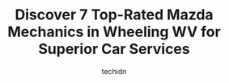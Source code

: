 ---
layout: ampstory
image: https://images.unsplash.com/photo-1630381797319-9bd529abd85a?ixlib=rb-4.0.3&ixid=MnwxMjA3fDB8MHxwaG90by1wYWdlfHx8fGVufDB8fHx8&auto=format&fit=crop&w=640&h=853&q=80
author: techidn
featured: false
description: If youre in need of trustworthy and skilled Mazda Mechanic in Wheeling WV, USA, youll be pleased to discover the 7 best Mazda Mechanic in town. Their expertise and commitment to customer s
title: Discover 7 Top-Rated Mazda Mechanics in Wheeling WV for Superior Car Services
cover:
   title: Discover 7 Top-Rated Mazda Mechanics in Wheeling WV for Superior Car Services
   subtitle: Rickpate
   background: https://images.unsplash.com/photo-1630381797319-9bd529abd85a?ixlib=rb-4.0.3&ixid=MnwxMjA3fDB8MHxwaG90by1wYWdlfHx8fGVufDB8fHx8&auto=format&fit=crop&w=640&h=853&q=80

pages: 
 - layout: thirds
   top: <h1>#1 Wheeling Tire Center</h1>
   bottom: "<p>Exaggerated labor costs.  Went in for a suspension leveling and was quoted $450 for the part, labor, and front end alignment.  Come to find out the part costs $56.  So, l</p>"
   background: https://www.knot35.com/toplist/wp-content/uploads/2023/06/best-mazda-mechanic-1-in-wheeling-wv-1685840847.jpeg
   backgroundblur: true
 - layout: thirds
   top: <h1>#2 ASAP Auto Repair</h1>
   bottom: "<p>112 16th St, Wheeling, WV 26003, United States</p>"
   background: https://www.knot35.com/toplist/wp-content/uploads/2023/06/best-mazda-mechanic-2-in-wheeling-wv-1685840847.jpeg
   cta:
      link: https://www.knot35.com/toplist/discover-7-top-rated-mazda-mechanics-in-wheeling-wv-for-superior-car-services/
      text: Discover 7 Top-Rated Mazda Mechanics in Wheeling WV for Superior Car Services
 - layout: thirds
   top: <h1>#3 The Auto Shop</h1>
   bottom: "<p>617 Fulton St, Wheeling, WV 26003, United States</p>"
   background: https://www.knot35.com/toplist/wp-content/uploads/2023/06/best-mazda-mechanic-3-in-wheeling-wv-1685840848.jpeg
   cta:
      link: https://www.knot35.com/toplist/discover-7-top-rated-mazda-mechanics-in-wheeling-wv-for-superior-car-services/
      text: Discover 7 Top-Rated Mazda Mechanics in Wheeling WV for Superior Car Services
 - layout: thirds
   top: <h1>#4 M&K Truck Centers, Wheeling</h1>
   bottom: "<p>20 23rd St, Wheeling, WV 26003, United States</p>"
   background: https://images.unsplash.com/photo-1608501821300-4f99e58bba77?ixlib=rb-4.0.3&ixid=MnwxMjA3fDB8MHxwaG90by1wYWdlfHx8fGVufDB8fHx8&auto=format&fit=crop&w=640&h=853&q=80
   cta:
      link: https://www.knot35.com/toplist/discover-7-top-rated-mazda-mechanics-in-wheeling-wv-for-superior-car-services/
      text: Discover 7 Top-Rated Mazda Mechanics in Wheeling WV for Superior Car Services
 - layout: thirds
   top: <h1>#5 Jerrys Auto Service</h1>
   bottom: "<p>1001 Mount Dechantal Rd, Wheeling, WV 26003, United States</p>"
   background: https://images.unsplash.com/photo-1462556791646-c201b8241a94?ixlib=rb-4.0.3&ixid=MnwxMjA3fDB8MHxwaG90by1wYWdlfHx8fGVufDB8fHx8&auto=format&fit=crop&w=640&h=853&q=80
   cta:
      link: https://www.knot35.com/toplist/discover-7-top-rated-mazda-mechanics-in-wheeling-wv-for-superior-car-services/
      text: Discover 7 Top-Rated Mazda Mechanics in Wheeling WV for Superior Car Services
 - layout: thirds
   top: <h1>#6 Schmidt Brothers Tire & Service Center</h1>
   bottom: "<p>2811 Eoff St, Wheeling, WV 26003, United States</p>"
   background: https://images.unsplash.com/photo-1546497974-b213c9efb599?ixlib=rb-4.0.3&ixid=MnwxMjA3fDB8MHxwaG90by1wYWdlfHx8fGVufDB8fHx8&auto=format&fit=crop&w=640&h=853&q=80
   cta:
      link: https://www.knot35.com/toplist/discover-7-top-rated-mazda-mechanics-in-wheeling-wv-for-superior-car-services/
      text: Discover 7 Top-Rated Mazda Mechanics in Wheeling WV for Superior Car Services
 - layout: thirds
   top: <h1>#7 Wheeling Auto Body</h1>
   bottom: "<p>63 29th St #4161, Wheeling, WV 26003, United States</p>"
   background: https://images.unsplash.com/photo-1618556658017-fd9c732d1360?ixlib=rb-4.0.3&ixid=MnwxMjA3fDB8MHxwaG90by1wYWdlfHx8fGVufDB8fHx8&auto=format&fit=crop&w=640&h=853&q=80
   cta:
      link: https://www.knot35.com/toplist/discover-7-top-rated-mazda-mechanics-in-wheeling-wv-for-superior-car-services/
      text: Discover 7 Top-Rated Mazda Mechanics in Wheeling WV for Superior Car Services
 - layout: thirds
   middle: Continue reading...
   background: https://images.unsplash.com/photo-1541356665065-22676f35dd40?ixlib=rb-4.0.3&ixid=MnwxMjA3fDB8MHxwaG90by1wYWdlfHx8fGVufDB8fHx8&auto=format&fit=crop&w=640&h=853&q=80
   cta:
      link: https://www.knot35.com/toplist/discover-7-top-rated-mazda-mechanics-in-wheeling-wv-for-superior-car-services/
      text: Discover 7 Top-Rated Mazda Mechanics in Wheeling WV for Superior Car Services
      
---